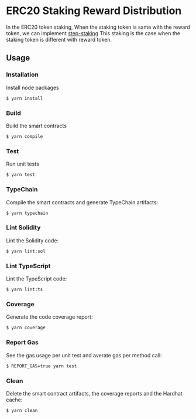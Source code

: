 # ERC20 Staking Reward Distribution

In the ERC20 token staking, When the staking token is same with the reward token, we can implement [step-staking](https://github.com/sushiswap/sushiswap/blob/master/contracts/SushiBar.sol)
This staking is the case when the staking token is different with reward token.

## Usage

### Installation

Install node packages

```console
$ yarn install
```

### Build

Build the smart contracts

```console
$ yarn compile
```

### Test

Run unit tests

```console
$ yarn test
```

### TypeChain

Compile the smart contracts and generate TypeChain artifacts:

```console
$ yarn typechain
```

### Lint Solidity

Lint the Solidity code:

```console
$ yarn lint:sol
```

### Lint TypeScript

Lint the TypeScript code:

```console
$ yarn lint:ts
```

### Coverage

Generate the code coverage report:

```console
$ yarn coverage
```

### Report Gas

See the gas usage per unit test and averate gas per method call:

```console
$ REPORT_GAS=true yarn test
```

### Clean

Delete the smart contract artifacts, the coverage reports and the Hardhat cache:

```console
$ yarn clean
```
